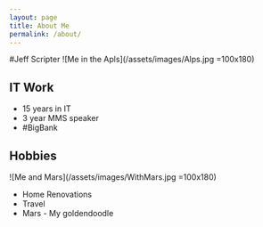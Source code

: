 ```yaml
---
layout: page
title: About Me
permalink: /about/
---
```

#Jeff Scripter
![Me in the Apls](/assets/images/Alps.jpg =100x180)

## IT Work
* 15 years in IT
* 3 year MMS speaker
* #BigBank


## Hobbies
![Me and Mars](/assets/images/WithMars.jpg =100x180)

* Home Renovations
* Travel
* Mars - My goldendoodle
